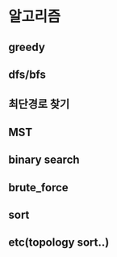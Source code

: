 # 알고리즘 

## greedy

## dfs/bfs

## 최단경로 찾기

## MST

## binary search

## brute_force

## sort

## etc(topology sort..)
